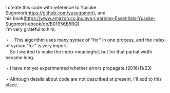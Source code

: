  I create this code with reference to Yusuke Sugomori(https://github.com/yusugomori), and  
his book(https://www.amazon.co.jp/Java-Learning-Essentials-Yusuke-Sugomori-ebook/dp/B01956B5RQ).  
I'm very grateful to him.  

・　This algorithm uses many syntax of "for" in one process, and the index of syntax "for" is very import.  
　So I wanted to make the index meaningful, but for that partial width became long.

・I have not yet experimented whether errors propagate.(2016/11/23)
 
・Although details about code are not described at present, I'll add to this place.
